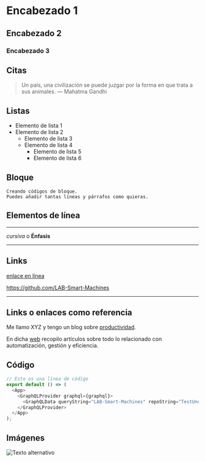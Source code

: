# Encabezado 1
## Encabezado 2
### Encabezado 3

## Citas
> Un país, una civilización se puede juzgar por la forma en que trata a sus animales.  — Mahatma Gandhi

## Listas
- Elemento de lista 1
- Elemento de lista 2
    - Elemento de lista 3
    - Elemento de lista 4
        - Elemento de lista 5
        - Elemento de lista 6

## Bloque
~~~
Creando códigos de bloque.
Puedes añadir tantas líneas y párrafos como quieras.  
~~~
## Elementos de línea

***
*cursiva*	o **Énfasis**	

---
## Links

[enlace en línea](https://github.com/LAB-Smart-Machines)

<https://github.com/LAB-Smart-Machines>
___
## Links o enlaces como referencia

Me llamo XYZ y tengo un blog sobre [productividad][blog].

En dicha [web][blog] recopilo artículos sobre todo lo relacionado con automatización, gestión y eficiencia.

[blog]: https://github.com/LAB-Smart-Machines

## Código
```javascript
// Esto es una línea de código
export default () => (
  <App>
    <GraphQLProvider graphql={graphql}>
      <GraphQLData queryString="LAB-Smart-Machines" repoString="TestUno" />
    </GraphQLProvider>
  </App>
);
```
## Imágenes
![Texto alternativo](https://placekitten.com/200/300)
